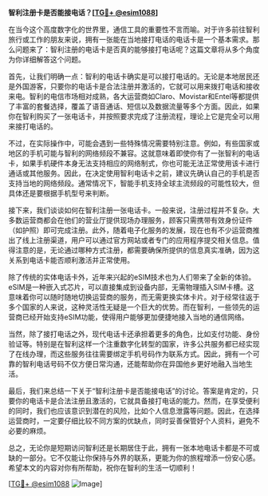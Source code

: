 **智利注册卡是否能接电话？[[TG💪+ @esim1088](https://t.me/s/esim1088)]**

在当今这个高度数字化的世界里，通信工具的重要性不言而喻。对于许多前往智利旅行或工作的朋友来说，拥有一张能在当地接打电话的电话卡是一个基本需求。那么问题来了：智利注册的电话卡是否真的能够接打电话呢？这篇文章将从多个角度为你详细解答这个问题。

首先，让我们明确一点：智利的电话卡确实是可以接打电话的。无论是本地居民还是外国游客，只要你的电话卡是合法注册并激活的，它就可以用来拨打电话和接收来电。智利的电信市场相对成熟，各大运营商如Claro、Movistar和Entel等都提供了丰富的套餐选择，覆盖了语音通话、短信以及数据流量等多个方面。因此，如果你在智利购买了一张电话卡，并按照要求完成了注册流程，理论上它是完全可以用来接打电话的。

不过，在实际操作中，可能会遇到一些特殊情况需要特别注意。例如，有些国家或地区的手机可能与智利的网络频段不兼容。这就意味着即使你有了一张智利的电话卡，如果手机硬件本身无法支持相应的网络制式，你也可能无法正常使用该卡进行通话或其他服务。因此，在决定使用智利电话卡之前，建议先确认自己的手机是否支持当地的网络频段。通常情况下，智能手机支持全球主流频段的可能性较大，但具体还是要根据手机型号来判断。

接下来，我们谈谈如何在智利注册一张电话卡。一般来说，注册过程并不复杂。大多数运营商都会在他们的营业厅提供现场办理服务，顾客只需携带有效身份证件（如护照）即可完成注册。此外，随着电子化服务的发展，现在也有不少运营商推出了线上注册渠道，用户可以通过官方网站或者专门的应用程序提交相关信息。值得注意的是，无论通过哪种方式注册，都需要确保所提供的信息真实准确，因为这关系到电话卡能否顺利激活并正常使用。

除了传统的实体电话卡外，近年来兴起的eSIM技术也为人们带来了全新的体验。eSIM是一种嵌入式芯片，可以直接集成到设备内部，无需物理插入SIM卡槽。这意味着你可以随时随地切换运营商的服务，而无需更换实体卡片。对于经常往返于多个国家的人来说，这种灵活性无疑是一个巨大的优势。而在智利，一些领先的运营商已经开始支持eSIM功能，使得用户能够更加便捷地接入当地的通信网络。

当然，除了接打电话之外，现代电话卡还承担着更多的角色，比如支付功能、身份验证等。特别是在智利这样一个注重数字化转型的国家，许多公共服务都已经实现了在线办理，而这些服务往往需要绑定手机号码作为联系方式。因此，拥有一个可靠的智利电话号码不仅方便日常沟通，还能帮助你在异国他乡更好地融入当地生活。

最后，我们来总结一下关于“智利注册卡是否能接电话”的讨论。答案是肯定的，只要你的电话卡是合法注册且激活的，它就具备接打电话的能力。然而，在享受便利的同时，我们也应该意识到潜在的风险，比如个人信息泄露等问题。因此，在选择运营商时，一定要仔细比较不同方案的优缺点，同时妥善保管好个人资料，避免不必要的麻烦。

总之，无论你是短期访问智利还是长期居住于此，拥有一张本地电话卡都是不可或缺的一部分。它不仅能让你保持与外界的联系，更能为你的旅程增添一份安心感。希望本文的内容对你有所帮助，祝你在智利的生活一切顺利！

[[TG💪+ @esim1088](https://t.me/s/esim1088) ![Image](https://i.postimg.cc/4NQfJmqS/Snipaste-2025-05-13-00-14-12.png)]